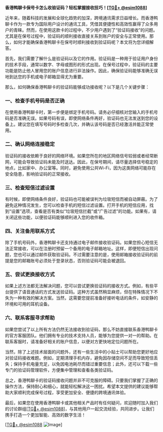 **香港鸭聊卡保号卡怎么收验证码？轻松掌握接收技巧！[[TG💪+ @esim1088](https://t.me/s/esim1088)]**

近年来，随着科技的发展和全球化趋势的加深，跨境通讯需求日益增长。而香港鸭聊卡作为一款专为国际用户设计的通讯工具，凭借其便捷性和高效性赢得了众多用户的青睐。然而，在使用这款卡的过程中，不少用户遇到了“验证码接收”的问题。尤其是在保号过程中，验证码的顺利接收直接关系到账户的安全与正常使用。那么，如何才能确保香港鸭聊卡在保号时顺利接收到验证码呢？本文将为您详细解答。

首先，我们需要了解什么是验证码以及它的作用。验证码是一种用于验证用户身份的技术手段，通常以数字、字母或图形的形式出现。在保号过程中，验证码的主要功能是防止他人冒用您的账户信息进行非法操作。因此，确保验证码能够准确无误地到达您的手机或电子邮箱显得尤为重要。

那么，如何确保香港鸭聊卡的验证码能够成功接收呢？以下是几个关键步骤：

### **一、检查手机号码是否正确**
在使用香港鸭聊卡时，第一步便是绑定手机号码。请务必仔细核对您输入的手机号码是否准确无误。如果号码有误，即使网络条件再好，验证码也无法发送到您的设备上。建议您在填写号码时多检查几次，并确认该号码是否已经激活并能正常使用。

### **二、确认网络连接稳定**
验证码的接收依赖于良好的网络环境。如果您所在的地区网络信号较弱或者经常断网，可能会导致验证码未能及时送达。因此，在保号期间，请尽量选择信号稳定的地点，比如家中、办公室等。同时，避免使用公共Wi-Fi，因为这类网络可能存在安全隐患，影响验证码的正常接收。

### **三、检查短信过滤设置**
有时候，即使网络条件良好，验证码也可能被误判为垃圾短信而被自动屏蔽。为了避免这种情况发生，您可以检查手机的短信过滤设置。打开手机的短信应用，找到“设置”选项，查看是否有类似“垃圾短信拦截”或“广告过滤”的功能。如果有，请关闭这些功能，以便验证码能够顺利进入您的收件箱。

### **四、关注备用联系方式**
除了手机号码外，香港鸭聊卡还支持通过电子邮件接收验证码。如果您担心短信无法正常接收，可以在注册时预留一个备用的电子邮箱地址。这样，即便短信出现问题，您也可以通过邮件获取验证码。不过需要注意的是，使用邮箱接收验证码的前提是您的邮箱账号必须处于登录状态，否则验证码可能会被退回。

### **五、尝试更换接收方式**
如果上述方法都无法解决问题，您可以尝试更换验证码的接收方式。例如，有些平台提供了语音通话的方式发送验证码。这种方式虽然稍显麻烦，但在特殊情况下不失为一种有效的解决方案。当然，这需要您提前准备好接听电话的条件，如安静的环境和可用的耳机设备。

### **六、联系客服寻求帮助**
如果您尝试了以上所有方法仍然无法接收到验证码，那么不妨直接联系香港鸭聊卡的官方客服团队。他们拥有专业的技术支持人员，能够为您提供一对一的帮助。在联系客服时，请准备好相关的账户信息，以便对方更快地定位问题所在。

当然，除了上述技术层面的问题外，还有一些生活中的小贴士可以帮助您更好地应对验证码接收难题。例如，定期清理手机内存，避免因存储空间不足而导致短信丢失；保持手机电量充足，以免因电池耗尽而错过重要信息；此外，还可以下载一些专门的验证码管理软件，方便集中管理和查看各类验证码。

总之，香港鸭聊卡的验证码接收问题并非不可克服的障碍。只要我们掌握了正确的操作方法，保持耐心和细心，就能轻松解决这一困扰。希望本文提供的建议能够帮助大家顺利完成保号过程，享受更加安全、便捷的跨境通讯体验。

最后，如果您在使用香港鸭聊卡或其他相关产品时有任何疑问，欢迎随时加入我们的讨论群组[[TG💪+ @esim1088](https://t.me/s/esim1088)]，与其他用户一起交流经验，共同进步。让我们携手打造一个更加智能、高效的数字生活！

[[TG💪+ @esim1088](https://t.me/s/esim1088) ![Image](https://i.postimg.cc/4NQfJmqS/Snipaste-2025-05-13-00-14-12.png)]